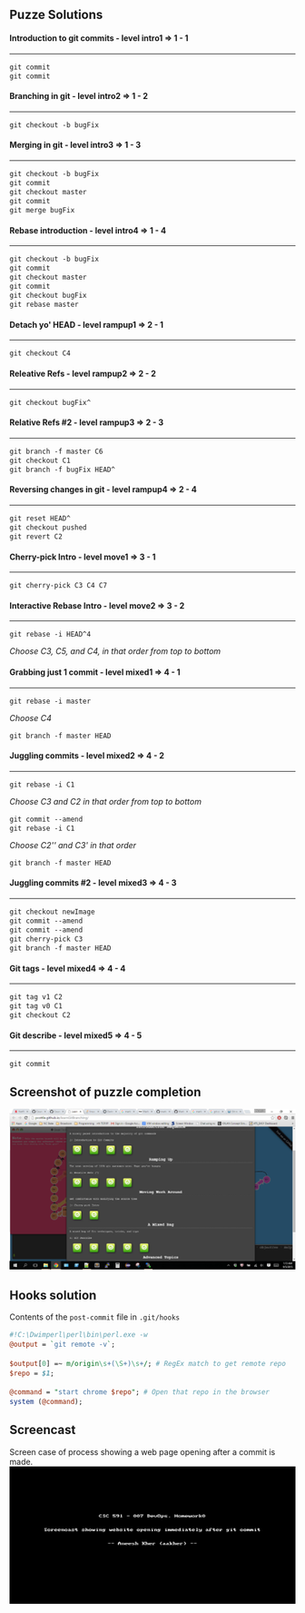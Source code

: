 ## Puzze Solutions

#### Introduction to git commits - level intro1 => 1 - 1
---
    git commit  
    git commit  

#### Branching in git - level intro2 => 1 - 2
---
    git checkout -b bugFix  

#### Merging in git - level intro3 => 1 - 3
---
    git checkout -b bugFix  
    git commit  
    git checkout master  
    git commit  
    git merge bugFix  

	
#### Rebase introduction - level intro4 => 1 - 4
---  
    git checkout -b bugFix  
    git commit  
    git checkout master  
    git commit  
    git checkout bugFix  
    git rebase master  

#### Detach yo' HEAD - level rampup1 => 2 - 1
---  
    git checkout C4  

#### Releative Refs - level rampup2 => 2 - 2
---
    git checkout bugFix^  

#### Relative Refs #2 - level rampup3 => 2 - 3
---
    git branch -f master C6  
    git checkout C1  
    git branch -f bugFix HEAD^  

#### Reversing changes in git - level rampup4 => 2 - 4
---
    git reset HEAD^  
    git checkout pushed  
    git revert C2  

#### Cherry-pick Intro - level move1 => 3 - 1
---
    git cherry-pick C3 C4 C7  

#### Interactive Rebase Intro - level move2 => 3 - 2
---
    git rebase -i HEAD^4  
_Choose C3, C5, and C4, in that order from top to bottom_  

#### Grabbing just 1 commit - level mixed1 => 4 - 1
---
    git rebase -i master  
_Choose C4_  

    git branch -f master HEAD  

#### Juggling commits - level mixed2 => 4 - 2
---
    git rebase -i C1  
_Choose C3 and C2 in that order from top to bottom_  

    git commit --amend  
    git rebase -i C1  
_Choose C2'' and C3' in that order_  

    git branch -f master HEAD  

#### Juggling commits #2 - level mixed3 => 4 - 3
---
    git checkout newImage  
    git commit --amend  
    git commit --amend  
    git cherry-pick C3  
    git branch -f master HEAD  

#### Git tags - level mixed4 => 4 - 4
---
    git tag v1 C2  
    git tag v0 C1  
    git checkout C2  

#### Git describe - level mixed5 => 4 - 5
---
    git commit  


## Screenshot of puzzle completion
![Puzzle screenshot](https://github.com/aneeshkher/HW/blob/master/PuzzleScreenshot.png)

## Hooks solution
Contents of the `post-commit` file in `.git/hooks`  

```perl
#!C:\Dwimperl\perl\bin\perl.exe -w  
@output = `git remote -v`; 

$output[0] =~ m/origin\s+(\S+)\s+/; # RegEx match to get remote repo  
$repo = $1;  

@command = "start chrome $repo"; # Open that repo in the browser
system (@command); 
```

## Screencast
Screen case of process showing a web page opening after a commit is made.  
![Screencast](https://github.com/aneeshkher/HW/blob/master/Screencast.gif)